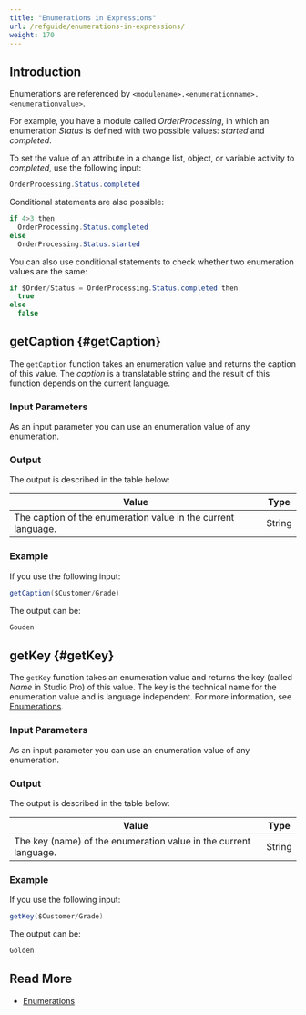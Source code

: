 ```yaml
---
title: "Enumerations in Expressions"
url: /refguide/enumerations-in-expressions/
weight: 170
---
```


## Introduction

Enumerations are referenced by `<modulename>.<enumerationname>.<enumerationvalue>`.

For example, you have a module called *OrderProcessing*, in which an enumeration *Status* is defined with two possible values: *started* and *completed*. 

To set the value of an attribute in a change list, object, or variable activity to *completed*, use the following input:

```java
OrderProcessing.Status.completed
```

Conditional statements are also possible:

```java
if 4>3 then
  OrderProcessing.Status.completed
else
  OrderProcessing.Status.started
```

You can also use conditional statements to check whether two enumeration values are the same:

```java
if $Order/Status = OrderProcessing.Status.completed then 
  true 
else 
  false
```

## getCaption {#getCaption}

The `getCaption` function takes an enumeration value and returns the caption of this value. The *caption* is a translatable string and the result of this function depends on the current language.

### Input Parameters

As an input parameter you can use an enumeration value of any enumeration.

### Output

The output is described in the table below:

| Value                                                        | Type   |
| ------------------------------------------------------------ | ------ |
| The caption of the enumeration value in the current language. | String |

### Example

If you use the following input:

```java
getCaption($Customer/Grade)
```

The output can be:

```java
Gouden
```

## getKey {#getKey}

The `getKey` function takes an enumeration value and returns the key (called *Name* in Studio Pro) of this value. The key is the technical name for the enumeration value and is language independent. For more information, see [Enumerations](/refguide/enumerations/).

### Input Parameters

As an input parameter you can use an enumeration value of any enumeration.

### Output

The output is described in the table below:

| Value                                                        | Type   |
| ------------------------------------------------------------ | ------ |
| The key (name) of the enumeration value in the current language. | String |

### Example

If you use the following input:

```java
getKey($Customer/Grade)
```

The output can be:

```java
Golden
```

## Read More

* [Enumerations](/refguide/enumerations/)

